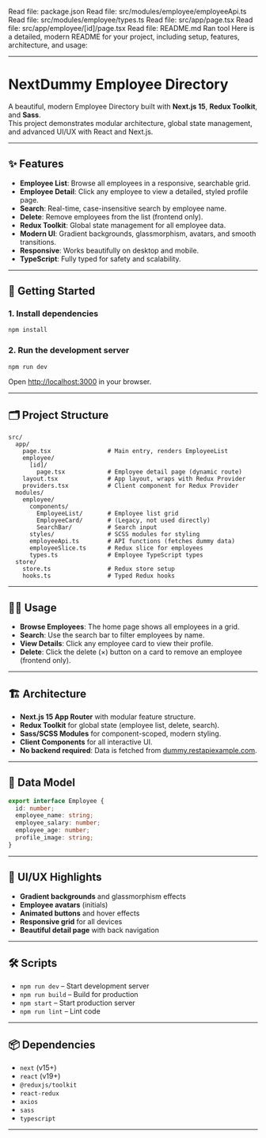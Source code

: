 Read file: package.json
Read file: src/modules/employee/employeeApi.ts
Read file: src/modules/employee/types.ts
Read file: src/app/page.tsx
Read file: src/app/employee/[id]/page.tsx
Read file: README.md
Ran tool
Here is a detailed, modern README for your project, including setup, features, architecture, and usage:

---

# NextDummy Employee Directory

A beautiful, modern Employee Directory built with **Next.js 15**, **Redux Toolkit**, and **Sass**.  
This project demonstrates modular architecture, global state management, and advanced UI/UX with React and Next.js.

---

## ✨ Features

- **Employee List**: Browse all employees in a responsive, searchable grid.
- **Employee Detail**: Click any employee to view a detailed, styled profile page.
- **Search**: Real-time, case-insensitive search by employee name.
- **Delete**: Remove employees from the list (frontend only).
- **Redux Toolkit**: Global state management for all employee data.
- **Modern UI**: Gradient backgrounds, glassmorphism, avatars, and smooth transitions.
- **Responsive**: Works beautifully on desktop and mobile.
- **TypeScript**: Fully typed for safety and scalability.

---

## 🚀 Getting Started

### 1. **Install dependencies**

```bash
npm install
```

### 2. **Run the development server**

```bash
npm run dev
```

Open [http://localhost:3000](http://localhost:3000) in your browser.

---

## 🗂️ Project Structure

```
src/
  app/
    page.tsx                # Main entry, renders EmployeeList
    employee/
      [id]/
        page.tsx            # Employee detail page (dynamic route)
    layout.tsx              # App layout, wraps with Redux Provider
    providers.tsx           # Client component for Redux Provider
  modules/
    employee/
      components/
        EmployeeList/       # Employee list grid
        EmployeeCard/       # (Legacy, not used directly)
        SearchBar/          # Search input
      styles/               # SCSS modules for styling
      employeeApi.ts        # API functions (fetches dummy data)
      employeeSlice.ts      # Redux slice for employees
      types.ts              # Employee TypeScript types
  store/
    store.ts                # Redux store setup
    hooks.ts                # Typed Redux hooks
```

---

## 🧑‍💻 Usage

- **Browse Employees**: The home page shows all employees in a grid.
- **Search**: Use the search bar to filter employees by name.
- **View Details**: Click any employee card to view their profile.
- **Delete**: Click the delete (×) button on a card to remove an employee (frontend only).

---

## 🏗️ Architecture

- **Next.js 15 App Router** with modular feature structure.
- **Redux Toolkit** for global state (employee list, delete, search).
- **Sass/SCSS Modules** for component-scoped, modern styling.
- **Client Components** for all interactive UI.
- **No backend required**: Data is fetched from [dummy.restapiexample.com](https://dummy.restapiexample.com/).

---

## 📝 Data Model

```ts
export interface Employee {
  id: number;
  employee_name: string;
  employee_salary: number;
  employee_age: number;
  profile_image: string;
}
```

---

## 🎨 UI/UX Highlights

- **Gradient backgrounds** and glassmorphism effects
- **Employee avatars** (initials)
- **Animated buttons** and hover effects
- **Responsive grid** for all devices
- **Beautiful detail page** with back navigation

---

## 🛠️ Scripts

- `npm run dev` – Start development server
- `npm run build` – Build for production
- `npm start` – Start production server
- `npm run lint` – Lint code

---

## 📦 Dependencies

- `next` (v15+)
- `react` (v19+)
- `@reduxjs/toolkit`
- `react-redux`
- `axios`
- `sass`
- `typescript`

---

